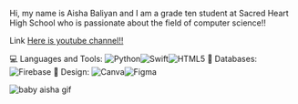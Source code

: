 Hi, my name is Aisha Baliyan and I am a grade ten student at Sacred Heart High School who is passionate about the field of computer science!!


Link [Here is youtube channel!!](https://www.youtube.com/@aishabaliyan3239)

💻 Languages and Tools:
![Python](https://img.shields.io/badge/python-3670A0?style=for-the-badge&logo=python&logoColor=ffdd54)![Swift](https://img.shields.io/badge/swift-F54A2A?style=for-the-badge&logo=swift&logoColor=white)![HTML5](https://img.shields.io/badge/html5-%23E34F26.svg?style=for-the-badge&logo=html5&logoColor=white)
💾 Databases:
![Firebase](https://img.shields.io/badge/firebase-a08021?style=for-the-badge&logo=firebase&logoColor=ffcd34)
🎨 Design:
	![Canva](https://img.shields.io/badge/Canva-%2300C4CC.svg?style=for-the-badge&logo=Canva&logoColor=white)![Figma](https://img.shields.io/badge/figma-%23F24E1E.svg?style=for-the-badge&logo=figma&logoColor=white)


![baby aisha gif](https://github.com/user-attachments/assets/750d8b13-7df7-4b94-884a-470877cd61a4)
